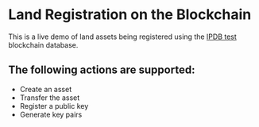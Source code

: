 # Land Registration on the Blockchain
This is a live demo of land assets being registered using the [IPDB test]() blockchain database.

## The following actions are supported:
* Create an asset
* Transfer the asset
* Register a public key
* Generate key pairs